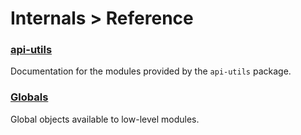 <!-- This Source Code Form is subject to the terms of the Mozilla Public
   - License, v. 2.0. If a copy of the MPL was not distributed with this
   - file, You can obtain one at http://mozilla.org/MPL/2.0/. -->

# Internals > Reference #

### [api-utils](packages/api-utils/index.html) ##

Documentation for the modules provided by the `api-utils` package.

### [Globals](dev-guide/module-development/globals.html) ##

Global objects available to low-level modules.